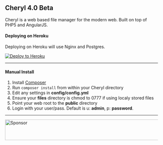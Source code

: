 Cheryl 4.0 Beta
---

Cheryl is a web based file manager for the modern web. Built on top of PHP5 and AngularJS.


#### Deploying on Heroku

Deploying on Heroku will use Nginx and Postgres.

[![Deploy to Heroku](https://www.herokucdn.com/deploy/button.svg)](https://heroku.com/deploy)

---


#### Manual Install

1. Install [Composer](https://getcomposer.org/)
1. Run `composer install` from within your Cheryl directory
1. Edit any settings in **config/config.yml**
1. Ensure your **files** directory is chmod to 0777 if using localy stored files
1. Point your web root to the **public** directory
1. Login with your user/pass. Default is u: **admin**, p: **password**.


---
<a target='_blank' rel='nofollow' href='https://app.codesponsor.io/link/sn2NAgmpU7HDrFX8aRX5HKQH/arzynik/cheryl'>
  <img alt='Sponsor' width='888' height='68' src='https://app.codesponsor.io/embed/sn2NAgmpU7HDrFX8aRX5HKQH/arzynik/cheryl.svg' />
</a>
